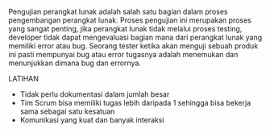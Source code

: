 Pengujian perangkat lunak adalah salah satu bagian dalam proses pengembangan perangkat lunak.
Proses pengujian ini merupakan proses yang sangat penting, jika perangkat lunak tidak melalui proses
testing, developer tidak dapat mengevaluasi bagian mana dari perangkat lunak yang memiliki error atau bug.
Seorang tester ketika akan menguji sebuah produk ini pasti mempunyai bug atau error tugasnya adalah 
menemukan dan menunjukkan dimana bug dan errornya.

LATIHAN
- Tidak perlu dokumentasi dalam jumlah besar
- Tim Scrum bisa memiliki tugas lebih daripada 1 sehingga bisa bekerja sama sebagai satu kesatuan
- Komunikasi yang kuat dan banyak interaksi
